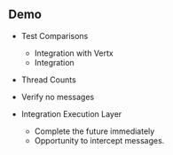 ## Demo

- Test Comparisons
  - Integration with Vertx
  - Integration

- Thread Counts

- Verify no messages

- Integration Execution Layer
  - Complete the future immediately
  - Opportunity to intercept messages.